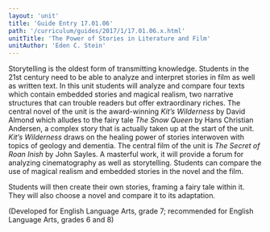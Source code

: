 ```yaml
---
layout: 'unit'
title: 'Guide Entry 17.01.06'
path: '/curriculum/guides/2017/1/17.01.06.x.html'
unitTitle: 'The Power of Stories in Literature and Film'
unitAuthor: 'Eden C. Stein'
---
```


<main>
 <p>
  Storytelling is the oldest form of transmitting knowledge. Students in the 21st century need to be able to analyze and interpret stories in film as well as written text. In this unit students will analyze and compare four texts which contain embedded stories and magical realism, two narrative structures that can trouble readers but offer extraordinary riches. The central novel of the unit is the award-winning
  <em>
   Kit’s Wilderness
  </em>
  by David Almond which alludes to the fairy tale
  <em>
   The Snow Queen
  </em>
  by Hans Christian Andersen, a complex story that is actually taken up at the start of the unit.
  <em>
   Kit’s Wilderness
  </em>
  draws on the healing power of stories interwoven with topics of geology and dementia. The central film of the unit is
  <em>
   The Secret of Roan Inish
  </em>
  by John Sayles. A masterful work, it will provide a forum for analyzing cinematography as well as storytelling. Students can compare the use of magical realism and embedded stories in the novel and the film.
 </p>
 <p>
  Students will then create their own stories, framing a fairy tale within it. They will also choose a novel and compare it to its adaptation.
 </p>
 <p>
  (Developed for English Language Arts, grade 7; recommended for English Language Arts, grades 6 and 8)
 </p>
</main>
